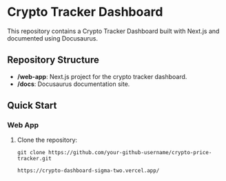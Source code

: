 # Crypto Tracker Dashboard

This repository contains a Crypto Tracker Dashboard built with Next.js and documented using Docusaurus.

## Repository Structure

- **/web-app**: Next.js project for the crypto tracker dashboard.
- **/docs**: Docusaurus documentation site.

## Quick Start

### Web App

1. Clone the repository:
   ```
   git clone https://github.com/your-github-username/crypto-price-tracker.git
   ```
   ```
   https://crypto-dashboard-sigma-two.vercel.app/
   ```
